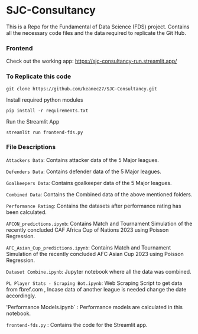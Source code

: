 # SJC-Consultancy
This is a Repo for the Fundamental of Data Science (FDS) project. Contains all the necessary code files and the data required to replicate the Git Hub.
### Frontend 
Check out the working app: https://sjc-consultancy-run.streamlit.app/

### To Replicate this code 

```
git clone https://github.com/keanec27/SJC-Consultancy.git
```
Install required python modules
```
pip install -r requirements.txt
```
Run the Streamlit App
```
streamlit run frontend-fds.py
```

### File Descriptions 

`Attackers Data`: Contains attacker data of the 5 Major leagues.

`Defenders Data`: Contains defender data of the 5 Major leagues.

`Goalkeepers Data`: Contains goalkeeper data of the 5 Major leagues.

`Combined Data`: Contains the Combined data of the above mentioned folders.

`Performance Rating`: Contains the datasets after performance rating has been calculated.

`AFCON_predictions.ipynb`: Contains Match and Tournament Simulation of the recently concluded CAF Africa Cup of Nations 2023 using Poisson Regression.

`AFC_Asian_Cup_predictions.ipynb`: Contains Match and Tournament Simulation of the recently concluded AFC Asian Cup 2023 using Poisson Regression.


`Dataset Combine.ipynb`: Jupyter notebook where all the data was combined.

`PL Player Stats - Scraping Bot.ipynb`: Web Scraping Script to get data from fbref.com , Incase data of another league is needed change the date accordingly.

'Performance Models.ipynb` : Performance models are calculated in this notebook.

`frontend-fds.py` : Contains the code for the Streamlit app.





